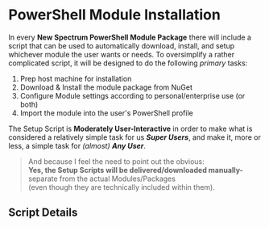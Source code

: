 # PowerShell Module Installation

In every <b>New Spectrum PowerShell Module Package</b> there will include a script that can be used to automatically download, install, and setup whichever module the user wants or needs. To oversimplify a rather complicated script, it will be designed to do the following <i>primary</i> tasks:

1. Prep host machine for installation
2. Download & Install the module package from NuGet
3. Configure Module settings according to personal/enterprise use (or both)
4. Import the module into the user's PowerShell profile

The Setup Script is <b>Moderately User-Interactive</b> in order to make what is considered a relatively simple task for us <b><i>Super Users</i></b>, and make it, more or less, a simple task for <i>(almost)</i> <b><i>Any User</i></b>.

> And because I feel the need to point out the obvious: <br >
> <b>Yes, the Setup Scripts will be delivered/downloaded manually-</b> separate from the actual Modules/Packages<br > (even though they are technically included within them).

## Script Details





